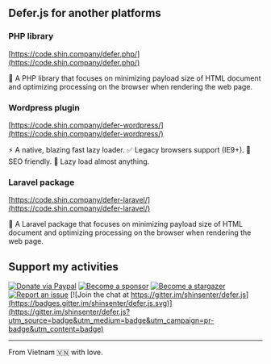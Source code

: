 ## Defer.js for another platforms

### PHP library

[https://code.shin.company/defer.php/](https://code.shin.company/defer.php/)

🚀 A PHP library that focuses on minimizing payload size of HTML document and optimizing processing on the browser when rendering the web page.


### Wordpress plugin

[https://code.shin.company/defer-wordpress/](https://code.shin.company/defer-wordpress/)

⚡️ A native, blazing fast lazy loader. ✅ Legacy browsers support (IE9+). 💯 SEO friendly. 🧩 Lazy load almost anything.


### Laravel package

[https://code.shin.company/defer-laravel/](https://code.shin.company/defer-laravel/)

🚀 A Laravel package that focuses on minimizing payload size of HTML document and optimizing processing on the browser when rendering the web page.


## Support my activities

[![Donate via Paypal](https://img.shields.io/badge/Donate-Paypal-blue)](https://www.paypal.me/shinsenter)
[![Become a sponsor](https://img.shields.io/badge/Donate-Patreon-orange)](https://www.patreon.com/appseeds)
[![Become a stargazer](https://img.shields.io/badge/Support-Stargazer-yellow)](https://code.shin.company/defer.js/stargazers)
[![Report an issue](https://img.shields.io/badge/Support-Issues-green)](https://code.shin.company/defer.js/issues/new)
[![Join the chat at https://gitter.im/shinsenter/defer.js](https://badges.gitter.im/shinsenter/defer.js.svg)](https://gitter.im/shinsenter/defer.js?utm_source=badge&utm_medium=badge&utm_campaign=pr-badge&utm_content=badge)

* * *

From Vietnam 🇻🇳 with love.
